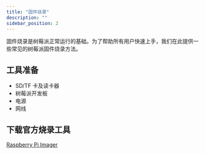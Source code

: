 ```yaml
---
title: "固件烧录"
description: ""
sidebar_position: 2
---
```


固件烧录是树莓派正常运行的基础。为了帮助所有用户快速上手，我们在此提供一些常见的树莓派固件烧录方法。
## 工具准备

- SD/TF 卡及读卡器
- 树莓派开发板
- 电源
- 网线

## 下载官方烧录工具

[Raspberry Pi Imager](https://www.raspberrypi.com/software/)
